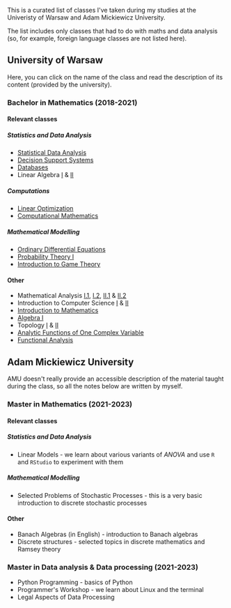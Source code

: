 This is a curated list of classes I've taken during my studies at the Univeristy of Warsaw and Adam Mickiewicz University. 

The list includes only classes that had to do with maths and data analysis (so, for example, foreign language classes are not listed here).

## University of Warsaw

Here, you can click on the name of the class and read the description of its content (provided by the university). 

### Bachelor in Mathematics (2018-2021)

#### Relevant classes

##### Statistics and Data Analysis
- [Statistical Data Analysis](https://usosweb.mimuw.edu.pl/kontroler.php?_action=katalog2/przedmioty/pokazPrzedmiot&kod=1000-714SAD)
- [Decision Support Systems](https://usosweb.mimuw.edu.pl/kontroler.php?_action=katalog2/przedmioty/pokazPrzedmiot&kod=1000-135SYD)
- [Databases](https://usosweb.mimuw.edu.pl/kontroler.php?_action=katalog2/przedmioty/pokazPrzedmiot&kod=1000-134BAD)
- Linear Algebra [I](https://usosweb.mimuw.edu.pl/kontroler.php?_action=katalog2/przedmioty/pokazPrzedmiot&kod=1000-111bGA1a) & [II](https://usosweb.mimuw.edu.pl/kontroler.php?_action=katalog2/przedmioty/pokazPrzedmiot&kod=1000-112bGA2a)

##### Computations
- [Linear Optimization](https://usosweb.mimuw.edu.pl/kontroler.php?_action=katalog2/przedmioty/pokazPrzedmiot&kod=1000-135OPL)
- [Computational Mathematics](https://usosweb.mimuw.edu.pl/kontroler.php?_action=katalog2/przedmioty/pokazPrzedmiot&kod=1000-114bMOBa)

##### Mathematical Modelling
- [Ordinary Differential Equations](https://usosweb.mimuw.edu.pl/kontroler.php?_action=katalog2/przedmioty/pokazPrzedmiot&kod=1000-114bRRZa)
- [Probability Theory I](https://usosweb.mimuw.edu.pl/kontroler.php?_action=katalog2/przedmioty/pokazPrzedmiot&kod=1000-114bRP1a)
- [Introduction to Game Theory](https://usosweb.mimuw.edu.pl/kontroler.php?_action=katalog2/przedmioty/pokazPrzedmiot&kod=1000-135WTG)

#### Other
- Mathematical Analysis [I.1](https://usosweb.mimuw.edu.pl/kontroler.php?_action=katalog2/przedmioty/pokazPrzedmiot&kod=1000-111bAM1a), [I.2](https://usosweb.mimuw.edu.pl/kontroler.php?_action=katalog2/przedmioty/pokazPrzedmiot&kod=1000-112bAM2a), [II.1](https://usosweb.mimuw.edu.pl/kontroler.php?_action=katalog2/przedmioty/pokazPrzedmiot&kod=1000-113bAM3a) & [II.2](https://usosweb.mimuw.edu.pl/kontroler.php?_action=katalog2/przedmioty/pokazPrzedmiot&kod=1000-114bAM4a)
- Introduction to Computer Science [I](https://usosweb.mimuw.edu.pl/kontroler.php?_action=katalog2/przedmioty/pokazPrzedmiot&kod=1000-111bWI1a) & [II](https://usosweb.mimuw.edu.pl/kontroler.php?_action=katalog2/przedmioty/pokazPrzedmiot&kod=1000-112bWI2a)
- [Introduction to Mathematics](https://usosweb.mimuw.edu.pl/kontroler.php?_action=katalog2/przedmioty/pokazPrzedmiot&kod=1000-111bWMAa)
- [Algebra I](https://usosweb.mimuw.edu.pl/kontroler.php?_action=katalog2/przedmioty/pokazPrzedmiot&kod=1000-113bAG1a)
- Topology [I](https://usosweb.mimuw.edu.pl/kontroler.php?_action=katalog2/przedmioty/pokazPrzedmiot&kod=1000-113bTP1a) & [II](https://usosweb.mimuw.edu.pl/kontroler.php?_action=katalog2/przedmioty/pokazPrzedmiot&kod=1000-134TP2)
- [Analytic Functions of One Complex Variable](https://usosweb.mimuw.edu.pl/kontroler.php?_action=katalog2/przedmioty/pokazPrzedmiot&kod=1000-134FAN)
- [Functional Analysis](https://usosweb.mimuw.edu.pl/kontroler.php?_action=katalog2/przedmioty/pokazPrzedmiot&kod=1000-135AF)


## Adam Mickiewicz University

AMU doesn't really provide an accessible description of the material taught during the class, so all the notes below are written by myself.

### Master in Mathematics (2021-2023)

#### Relevant classes

##### Statistics and Data Analysis
- Linear Models - we learn about various variants of *ANOVA* and use ``R`` and ``RStudio`` to experiment with them

##### Mathematical Modelling
- Selected Problems of Stochastic Processes - this is a very basic introduction to discrete stochastic processes

#### Other
- Banach Algebras (in English) - introduction to Banach algebras
- Discrete structures - selected topics in discrete mathematics and Ramsey theory

### Master in Data analysis & Data processing (2021-2023)

- Python Programming - basics of Python
- Programmer's Workshop - we learn about Linux and the terminal
- Legal Aspects of Data Processing


